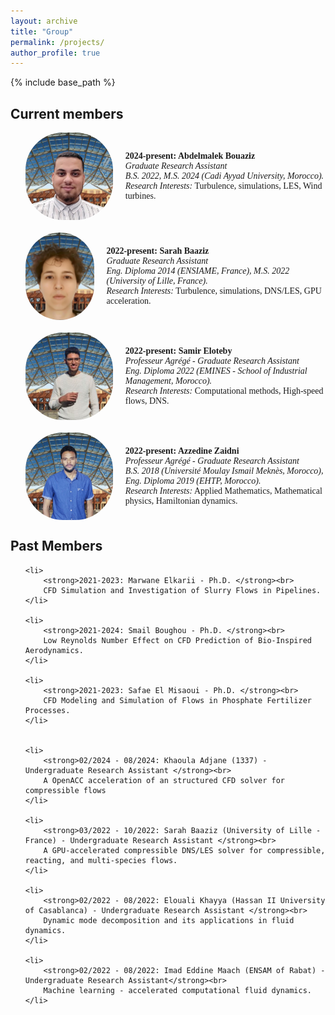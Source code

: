 ```yaml
---
layout: archive
title: "Group"
permalink: /projects/
author_profile: true
---
```


{% include base_path %}

<body>

<h2>Current members</h2>


<ul>
<li style="display: flex; align-items: center; margin-bottom: 20px; font-family: Times New Roman, sans-serif;">
    <img src="/images/abdemlak.jpg" alt="Abdelmalek Bouaziz" style="width: 140px; height: 140px; border-radius: 60px; margin-right: 20px;">
    <div>
        <strong>2024-present: Abdelmalek Bouaziz </strong><br>
        <em>Graduate Research Assistant</em><br>
        <em>B.S. 2022, M.S. 2024 (Cadi Ayyad University, Morocco).</em><br>
        <em>Research Interests:</em> Turbulence, simulations, LES, Wind turbines.
    </div>
</li>

<li style="display: flex; align-items: center; margin-bottom: 20px; font-family: Times New Roman, sans-serif;">
    <img src="/images/sarah.jpg" alt="Sarah Baaziz" style="width: 140px; height: 140px; border-radius: 60px; margin-right: 20px;">
    <div>
        <strong>2022-present: Sarah Baaziz</strong><br>
        <em>Graduate Research Assistant</em><br>
        <em>Eng. Diploma 2014 (ENSIAME, France), M.S. 2022 (University of Lille, France).</em><br>
        <em>Research Interests:</em> Turbulence, simulations, DNS/LES, GPU acceleration.
    </div>
</li>


<li style="display: flex; align-items: center; margin-bottom: 20px; font-family: Times New Roman, sans-serif;">
    <img src="/images/samir.jpg" alt="Samir Eloteby" style="width: 140px; height: 140px; border-radius: 60px; margin-right: 20px;">
    <div>
        <strong>2022-present: Samir Eloteby</strong><br>
        <em>Professeur Agrégé - Graduate Research Assistant</em><br>
        <em>Eng. Diploma 2022 (EMINES - School of Industrial Management, Morocco).</em><br>
        <em>Research Interests:</em> Computational methods, High-speed flows, DNS.
    </div>
</li>


<li style="display: flex; align-items: center; margin-bottom: 20px; font-family: Times New Roman, sans-serif;">
    <img src="/images/zaidni.jpg" alt="Azzedine Zaidni" style="width: 140px; height: 140px; border-radius: 60px; margin-right: 20px;">
    <div>
        <strong>2022-present: Azzedine Zaidni</strong><br>
        <em>Professeur Agrégé - Graduate Research Assistant</em><br>
        <em>B.S. 2018 (Université Moulay Ismail Meknès, Morocco), Eng. Diploma 2019 (EHTP, Morocco).</em><br>
        <em>Research Interests:</em> Applied Mathematics, Mathematical physics, Hamiltonian dynamics.
    </div>
</li>

</ul>


<h2>Past Members</h2>
<ul>

    <li>
        <strong>2021-2023: Marwane Elkarii - Ph.D. </strong><br>
        CFD Simulation and Investigation of Slurry Flows in Pipelines.
    </li>

    <li>
        <strong>2021-2024: Smail Boughou - Ph.D. </strong><br>
        Low Reynolds Number Effect on CFD Prediction of Bio-Inspired Aerodynamics.
    </li>

    <li>
        <strong>2021-2023: Safae El Misaoui - Ph.D. </strong><br>
        CFD Modeling and Simulation of Flows in Phosphate Fertilizer Processes.
    </li>


    <li>
        <strong>02/2024 - 08/2024: Khaoula Adjane (1337) - Undergraduate Research Assistant </strong><br>
        A OpenACC acceleration of an structured CFD solver for compressible flows
    </li>

    <li>
        <strong>03/2022 - 10/2022: Sarah Baaziz (University of Lille - France) - Undergraduate Research Assistant </strong><br>
        A GPU-accelerated compressible DNS/LES solver for compressible, reacting, and multi-species flows.
    </li>

    <li>
        <strong>02/2022 - 08/2022: Elouali Khayya (Hassan II University of Casablanca) - Undergraduate Research Assistant </strong><br>
        Dynamic mode decomposition and its applications in fluid dynamics.
    </li>

    <li>
        <strong>02/2022 - 08/2022: Imad Eddine Maach (ENSAM of Rabat) - Undergraduate Research Assistant</strong><br>
        Machine learning - accelerated computational fluid dynamics.
    </li>
</ul>


</body>
